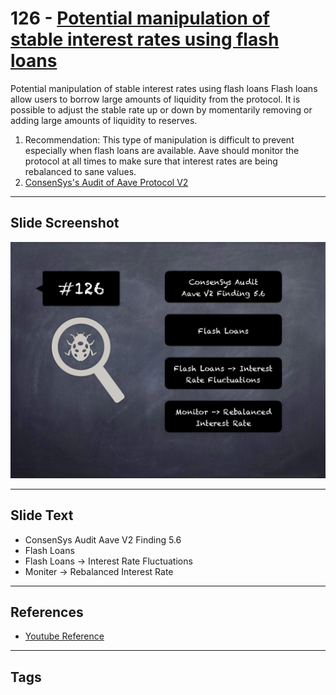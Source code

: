 
# 126 - [Potential manipulation of stable interest rates using flash loans](./Potential%20manipulation%20of%20stable%20interest%20rates%20using%20flash%20loans.md)

Potential manipulation of stable interest rates using flash loans Flash loans allow users to borrow large amounts of liquidity from the protocol. It is possible to adjust the stable rate up or down by momentarily removing or adding large amounts of liquidity to reserves.

1. Recommendation: This type of manipulation is difficult to prevent especially when flash loans are available. Aave should monitor the protocol at all times to make sure that interest rates are being rebalanced to sane values.
2. [ConsenSys's Audit of Aave Protocol V2](https://consensys.net/diligence/audits/2020/09/aave-protocol-v2/#potential-manipulation-of-stable-interest-rates-using-flash-loans)
___
## Slide Screenshot
![126.png](../../images/8.%20Audit%20Findings%20201/126.png)
___
## Slide Text
- ConsenSys Audit Aave V2 Finding 5.6
- Flash Loans
- Flash Loans -> Interest Rate Fluctuations
- Moniter -> Rebalanced Interest Rate
___
## References
- [Youtube Reference](https://youtu.be/yphqu2N35X4?t=314)
___
## Tags
